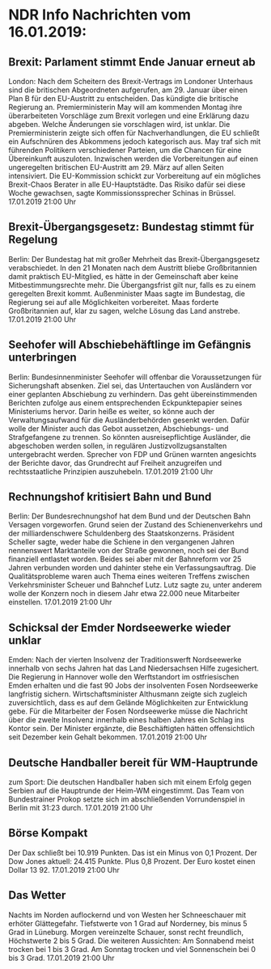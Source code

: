# NDR Info Nachrichten vom 16.01.2019:


## Brexit: Parlament stimmt Ende Januar erneut ab
London: Nach dem Scheitern des Brexit-Vertrags im Londoner Unterhaus sind die britischen Abgeordneten aufgerufen, am 29. Januar über einen Plan B für den EU-Austritt zu entscheiden. Das kündigte die britische Regierung an. Premierministerin May will am kommenden Montag ihre überarbeiteten Vorschläge zum Brexit vorlegen und eine Erklärung dazu abgeben. Welche Änderungen sie vorschlagen wird, ist unklar. Die Premierministerin zeigte sich offen für Nachverhandlungen, die EU schließt ein Aufschnüren des Abkommens jedoch kategorisch aus. May traf sich mit führenden Politikern verschiedener Parteien, um die Chancen für eine Übereinkunft auszuloten. Inzwischen werden die Vorbereitungen auf einen ungeregelten britischen EU-Austritt am 29. März auf allen Seiten intensiviert. Die EU-Kommission schickt zur Vorbereitung auf ein mögliches Brexit-Chaos Berater in alle EU-Hauptstädte. Das Risiko dafür sei diese Woche gewachsen, sagte Kommissionssprecher Schinas in Brüssel. 17.01.2019 21:00 Uhr 

## Brexit-Übergangsgesetz: Bundestag stimmt für Regelung
Berlin: Der Bundestag hat mit großer Mehrheit das Brexit-Übergangsgesetz verabschiedet. In den 21 Monaten nach dem Austritt bliebe Großbritannien damit praktisch EU-Mitglied, es hätte in der Gemeinschaft aber keine Mitbestimmungsrechte mehr. Die Übergangsfrist gilt nur, falls es zu einem geregelten Brexit kommt. Außenminister Maas sagte im Bundestag, die Regierung sei auf alle Möglichkeiten vorbereitet. Maas forderte Großbritannien auf, klar zu sagen, welche Lösung das Land anstrebe. 17.01.2019 21:00 Uhr 

## Seehofer will Abschiebehäftlinge im Gefängnis unterbringen
Berlin: Bundesinnenminister Seehofer will offenbar die Voraussetzungen für Sicherungshaft absenken. Ziel sei, das Untertauchen von Ausländern vor einer geplanten Abschiebung zu verhindern. Das geht übereinstimmenden Berichten zufolge aus einem entsprechenden Eckpunktepapier seines Ministeriums hervor. Darin heiße es weiter, so könne auch der Verwaltungsaufwand für die Ausländerbehörden gesenkt werden. Dafür wolle der Minister auch das Gebot aussetzen, Abschiebungs- und Strafgefangene zu trennen. So könnten ausreisepflichtige Ausländer, die abgeschoben werden sollen, in regulären Justizvollzugsanstalten untergebracht werden. Sprecher von FDP und Grünen warnten angesichts der Berichte davor, das Grundrecht auf Freiheit anzugreifen und rechtsstaatliche Prinzipien auszuhebeln. 17.01.2019 21:00 Uhr 

## Rechnungshof kritisiert Bahn und Bund
Berlin: Der Bundesrechnungshof hat dem Bund und der Deutschen Bahn Versagen vorgeworfen. Grund seien der Zustand des Schienenverkehrs und der milliardenschwere Schuldenberg des Staatskonzerns. Präsident Scheller sagte, weder habe die Schiene in den vergangenen Jahren nennenswert Marktanteile von der Straße gewonnen, noch sei der Bund finanziell entlastet worden. Beides sei aber mit der Bahnreform vor 25 Jahren verbunden worden und dahinter stehe ein Verfassungsauftrag. Die Qualitätsprobleme waren auch Thema eines weiteren Treffens zwischen Verkehrsminister Scheuer und Bahnchef Lutz. Lutz sagte zu, unter anderem wolle der Konzern noch in diesem Jahr etwa 22.000 neue Mitarbeiter einstellen. 17.01.2019 21:00 Uhr 

## Schicksal der Emder Nordseewerke wieder unklar
Emden: Nach der vierten Insolvenz der Traditionswerft Nordseewerke innerhalb von sechs Jahren hat das Land Niedersachsen Hilfe zugesichert. Die Regierung in Hannover wolle den Werftstandort im ostfriesischen Emden erhalten und die fast 90 Jobs der insolventen Fosen Nordseewerke langfristig sichern. Wirtschaftsminister Althusmann zeigte sich zugleich zuversichtlich, dass es auf dem Gelände Möglichkeiten zur Entwicklung gebe. Für die Mitarbeiter der Fosen Nordseewerke müsse die Nachricht über die zweite Insolvenz innerhalb eines halben Jahres ein Schlag ins Kontor sein. Der Minister ergänzte, die Beschäftigten hätten offensichtlich seit Dezember kein Gehalt bekommen. 17.01.2019 21:00 Uhr 

## Deutsche Handballer bereit für WM-Hauptrunde
zum Sport: Die deutschen Handballer haben sich mit einem Erfolg gegen Serbien auf die Hauptrunde der Heim-WM eingestimmt. Das Team von Bundestrainer Prokop setzte sich im abschließenden Vorrundenspiel in Berlin mit 31:23 durch. 17.01.2019 21:00 Uhr 

## Börse Kompakt
Der Dax schließt bei 10.919 Punkten. Das ist ein Minus von 0,1 Prozent. Der Dow Jones aktuell: 24.415 Punkte. Plus 0,8 Prozent. Der Euro kostet einen Dollar 13 92. 17.01.2019 21:00 Uhr 

## Das Wetter
Nachts im Norden auflockernd und von Westen her Schneeschauer mit erhöter Glättegefahr. Tiefstwerte von 1 Grad auf Norderney, bis minus 5 Grad in Lüneburg. Morgen vereinzelte Schauer, sonst recht freundlich, Höchstwerte 2 bis 5 Grad. Die weiteren Aussichten: Am Sonnabend meist trocken bei 1 bis 3 Grad. Am Sonntag trocken und viel Sonnenschein bei 0 bis 3 Grad. 17.01.2019 21:00 Uhr 
